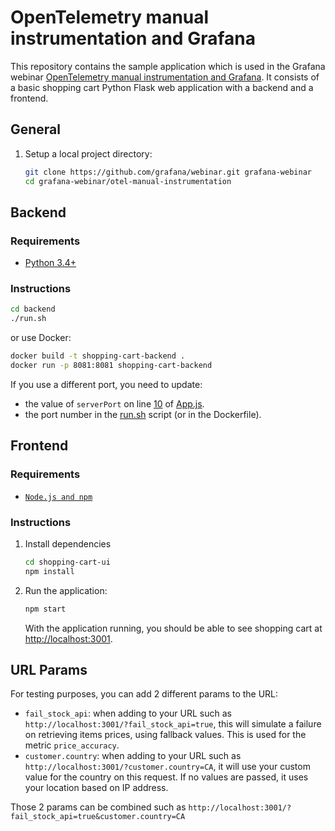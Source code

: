 # OpenTelemetry manual instrumentation and Grafana

This repository contains the sample application which is used in the Grafana
webinar [OpenTelemetry manual instrumentation and Grafana](https://grafana.com/go/webinar/how-to-instrument-apps-with-otel-and-grafana/?pg=videos&plcmt=upcoming-webinars).
It consists of a basic shopping cart Python Flask web application with a backend and a frontend.

## General

1. Setup a local project directory:

    ```sh
    git clone https://github.com/grafana/webinar.git grafana-webinar
    cd grafana-webinar/otel-manual-instrumentation
    ```

## Backend

### Requirements

* [Python 3.4+](https://www.python.org/downloads/)

### Instructions

```sh
cd backend
./run.sh
```

or use Docker:

```sh
docker build -t shopping-cart-backend .
docker run -p 8081:8081 shopping-cart-backend
```

If you use a different port, you need to update:

- the value of `serverPort` on line [10](./shopping-cart-ui/src/App.js#L10) of [App.js](./shopping-cart-ui/src/App.js).
- the port number in the [run.sh](./backend/run.sh) script (or in the Dockerfile).

## Frontend

### Requirements

* [`Node.js and npm`](https://docs.npmjs.com/downloading-and-installing-node-js-and-npm)

### Instructions

1. Install dependencies

    ```sh
    cd shopping-cart-ui
    npm install
    ```

4. Run the application:

    ```sh
    npm start
    ```

    With the application running, you should be able to see shopping cart at [http://localhost:3001](http://localhost:3001).

## URL Params

For testing purposes, you can add 2 different params to the URL:

- `fail_stock_api`: when adding to your URL such as `http://localhost:3001/?fail_stock_api=true`, this will simulate a failure on retrieving 
items prices, using fallback values. This is used for the metric `price_accuracy`.
- `customer.country`: when adding to your URL such as `http://localhost:3001/?customer.country=CA`, it will use your custom value for the country
on this request. If no values are passed, it uses your location based on IP address.

Those 2 params can be combined such as `http://localhost:3001/?fail_stock_api=true&customer.country=CA`

